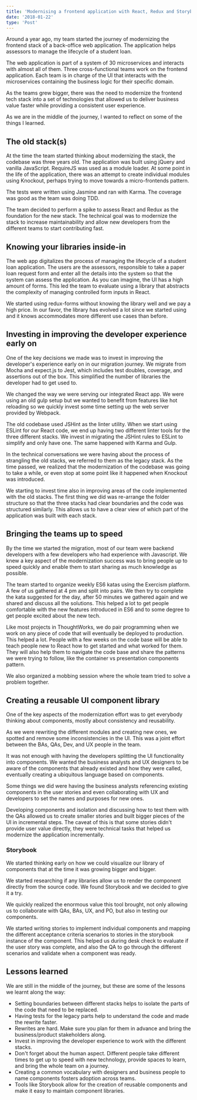 ```yaml
---
title: 'Modernising a frontend application with React, Redux and Storybook'
date: '2018-01-22'
type: 'Post'
---
```


Around a year ago, my team started the journey of modernizing the frontend stack of a back-office web application. The application helps assessors to manage the lifecycle of a student loan.

The web application is part of a system of 30 microservices and interacts with almost all of them. Three cross-functional teams work on the frontend application. Each team is in charge of the UI that interacts with the microservices containing the business logic for their specific domain.

As the teams grew bigger, there was the need to modernize the frontend tech stack into a set of technologies that allowed us to deliver business value faster while providing a consistent user experience.

As we are in the middle of the journey, I wanted to reflect on some of the things I learned.

## The old stack(s)

At the time the team started thinking about modernizing the stack, the codebase was three years old. The application was built using jQuery and vanilla JavaScript. RequireJS was used as a module loader. At some point in the life of the application, there was an attempt to create individual modules using Knockout, perhaps trying to move towards a micro-frontends pattern.

The tests were written using Jasmine and ran with Karma. The coverage was good as the team was doing TDD.

The team decided to perform a spike to assess React and Redux as the foundation for the new stack. The technical goal was to modernize the stack to increase maintainability and allow new developers from the different teams to start contributing fast.

## Knowing your libraries inside-in

The web app digitalizes the process of managing the lifecycle of a student loan application. The users are the assessors, responsible to take a paper loan request form and enter all the details into the system so that the system can assess the application. As you can imagine, the UI has a high amount of forms. This led the team to evaluate using a library that abstracts the complexity of managing controlled form inputs in React.

We started using redux-forms without knowing the library well and we pay a high price. In our favor, the library has evolved a lot since we started using and it knows accommodates more different use cases than before.

## Investing in improving the developer experience early on

One of the key decisions we made was to invest in improving the developer's experience early on in our migration journey. We migrate from Mocha and expect.js to Jest, which includes test doubles, coverage, and assertions out of the box. This simplified the number of libraries the developer had to get used to.

We changed the way we were serving our integrated React app. We were using an old gulp setup but we wanted to benefit from features like hot reloading so we quickly invest some time setting up the web server provided by Webpack.

The old codebase used JSHint as the linter utility. When we start using ESLint for our React code, we end up having two different linter tools for the three different stacks. We invest in migrating the JSHint rules to ESLint to simplify and only have one. The same happened with Karma and Gulp.

In the technical conversations we were having about the process of strangling the old stacks, we referred to them as the legacy stack. As the time passed, we realized that the modernization of the codebase was going to take a while, or even stop at some point like it happened when Knockout was introduced.

We starting to invest time also in improving areas of the code implemented with the old stacks. The first thing we did was re-arrange the folder structure so that the three stacks had clear boundaries and the code was structured similarly. This allows us to have a clear view of which part of the application was built with each stack.

## Bringing the teams up to speed

By the time we started the migration, most of our team were backend developers with a few developers who had experience with Javascript. We knew a key aspect of the modernization success was to bring people up to speed quickly and enable them to start sharing as much knowledge as possible.

The team started to organize weekly ES6 katas using the Exercism platform. A few of us gathered at 4 pm and split into pairs. We then try to complete the kata suggested for the day, after 50 minutes we gathered again and we shared and discuss all the solutions. This helped a lot to get people comfortable with the new features introduced in ES6 and to some degree to get people excited about the new tech.

Like most projects in ThoughtWorks, we do pair programming when we work on any piece of code that will eventually be deployed to production. This helped a lot. People with a few weeks on the code base will be able to teach people new to React how to get started and what worked for them. They will also help them to navigate the code base and share the patterns we were trying to follow, like the container vs presentation components pattern.

We also organized a mobbing session where the whole team tried to solve a problem together.

## Creating a reusable UI component library

One of the key aspects of the modernization effort was to get everybody thinking about components, mostly about consistency and reusability.

As we were rewriting the different modules and creating new ones, we spotted and remove some inconsistencies in the UI. This was a joint effort between the BAs, QAs, Dev, and UX people in the team.

It was not enough with having the developers splitting the UI functionality into components. We wanted the business analysts and UX designers to be aware of the components that already existed and how they were called, eventually creating a ubiquitous language based on components.

Some things we did were having the business analysts referencing existing components in the user stories and even collaborating with UX and developers to set the names and purposes for new ones.

Developing components and isolation and discussing how to test them with the QAs allowed us to create smaller stories and built bigger pieces of the UI in incremental steps. The caveat of this is that some stories didn't provide user value directly, they were technical tasks that helped us modernize the application incrementally.

### Storybook

We started thinking early on how we could visualize our library of components that at the time it was growing bigger and bigger.

We started researching if any libraries allow us to render the component directly from the source code. We found Storybook and we decided to give it a try.

We quickly realized the enormous value this tool brought, not only allowing us to collaborate with QAs, BAs, UX, and PO, but also in testing our components.

We started writing stories to implement individual components and mapping the different acceptance criteria scenarios to stories in the storybook instance of the component. This helped us during desk check to evaluate if the user story was complete, and also the QA to go through the different scenarios and validate when a component was ready.

## Lessons learned

We are still in the middle of the journey, but these are some of the lessons we learnt along the way:

- Setting boundaries between different stacks helps to isolate the parts of the code that need to be replaced.
- Having tests for the legacy parts help to understand the code and made the rewrite faster.
- Rewrites are hard. Make sure you plan for them in advance and bring the business/product stakeholders along.
- Invest in improving the developer experience to work with the different stacks.
- Don't forget about the human aspect. Different people take different times to get up to speed with new technology, provide spaces to learn, and bring the whole team on a journey.
- Creating a common vocabulary with designers and business people to name components fosters adoption across teams.
- Tools like Storybook allow for the creation of reusable components and make it easy to maintain component libraries.
